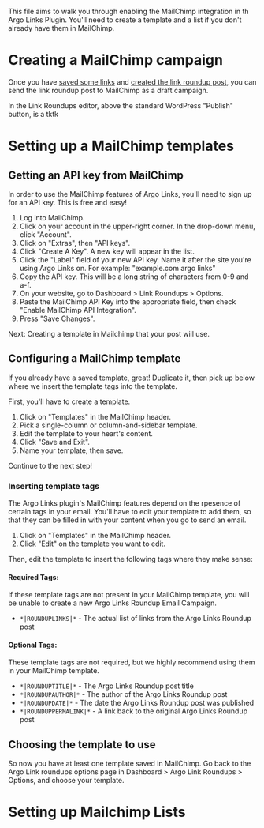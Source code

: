 This file aims to walk you through enabling the MailChimp integration in th Argo Links Plugin. You'll need to create a template and a list if you don't already have them in MailChimp.

# Creating a MailChimp campaign

Once you have [saved some links](saving-links) and [created the link roundup post](link-roundups), you can send the link roundup post to MailChimp as a draft campaign.

In the Link Roundups editor, above the standard WordPress "Publish" button, is a tktk

# Setting up a MailChimp templates

## Getting an API key from MailChimp

In order to use the MailChimp features of Argo Links, you'll need to sign up for an API key. This is free and easy!

1. Log into MailChimp.
2. Click on your account in the upper-right corner. In the drop-down menu, click "Account".
3. Click on "Extras", then "API keys".
4. Click "Create A Key". A new key will appear in the list.
5. Click the "Label" field of your new API key. Name it after the site you're using Argo Links on. For example: "example.com argo links"
6. Copy the API key. This will be a long string of characters from 0-9 and a-f.
7. On your website, go to Dashboard > Link Roundups > Options.
8. Paste the MailChimp API Key into the appropriate field, then check "Enable MailChimp API Integration".
9. Press "Save Changes".

Next: Creating a template in Mailchimp that your post will use.

## Configuring a MailChimp template

If you already have a saved template, great! Duplicate it, then pick up below where we insert the template tags into the template. 

First, you'll have to create a template.

1. Click on "Templates" in the MailChimp header.
2. Pick a single-column or column-and-sidebar template.
3. Edit the template to your heart's content.
4. Click "Save and Exit".
5. Name your template, then save.

Continue to the next step!

### Inserting template tags

The Argo Links plugin's MailChimp features depend on the rpesence of certain tags in your email. You'll have to edit your template to add them, so that they can be filled in with your content when you go to send an email.

1. Click on "Templates" in the MailChimp header.
2. Click "Edit" on the template you want to edit.

Then, edit the template to insert the following tags where they make sense:

#### Required Tags:

If these template tags are not present in your MailChimp template, you will be unable to create a new Argo Links Roundup Email Campaign.

- `*|ROUNDUPLINKS|*` - The actual list of links from the Argo Links Roundup post

#### Optional Tags:

These template tags are not required, but we highly recommend using them in your MailChimp template.

- `*|ROUNDUPTITLE|*` - The Argo Links Roundup post title
- `*|ROUNDUPAUTHOR|*` - The author of the Argo Links Roundup post
- `*|ROUNDUPDATE|*` - The date the Argo Links Roundup post was published
- `*|ROUNDUPPERMALINK|*` - A link back to the original Argo Links Roundup post

## Choosing the template to use

So now you have at least one template saved in MailChimp. Go back to the Argo Link roundups options page in Dashboard > Argo Link Roundups > Options, and choose your template.

# Setting up Mailchimp Lists
